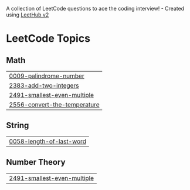 A collection of LeetCode questions to ace the coding interview! - Created using [LeetHub v2](https://github.com/arunbhardwaj/LeetHub-2.0)
<!---LeetCode Topics Start-->
# LeetCode Topics
## Math
|  |
| ------- |
| [0009-palindrome-number](https://github.com/NaveenThomas21/leet-code/tree/master/0009-palindrome-number) |
| [2383-add-two-integers](https://github.com/NaveenThomas21/leet-code/tree/master/2383-add-two-integers) |
| [2491-smallest-even-multiple](https://github.com/NaveenThomas21/leet-code/tree/master/2491-smallest-even-multiple) |
| [2556-convert-the-temperature](https://github.com/NaveenThomas21/leet-code/tree/master/2556-convert-the-temperature) |
## String
|  |
| ------- |
| [0058-length-of-last-word](https://github.com/NaveenThomas21/leet-code/tree/master/0058-length-of-last-word) |
## Number Theory
|  |
| ------- |
| [2491-smallest-even-multiple](https://github.com/NaveenThomas21/leet-code/tree/master/2491-smallest-even-multiple) |
<!---LeetCode Topics End-->